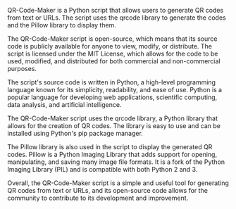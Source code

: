 QR-Code-Maker is a Python script that allows users to generate QR codes from text or URLs. The script uses the qrcode library to generate the codes and the Pillow library to display them.

The QR-Code-Maker script is open-source, which means that its source code is publicly available for anyone to view, modify, or distribute. The script is licensed under the MIT License, which allows for the code to be used, modified, and distributed for both commercial and non-commercial purposes.

The script's source code is written in Python, a high-level programming language known for its simplicity, readability, and ease of use. Python is a popular language for developing web applications, scientific computing, data analysis, and artificial intelligence.

The QR-Code-Maker script uses the qrcode library, a Python library that allows for the creation of QR codes. The library is easy to use and can be installed using Python's pip package manager.

The Pillow library is also used in the script to display the generated QR codes. Pillow is a Python Imaging Library that adds support for opening, manipulating, and saving many image file formats. It is a fork of the Python Imaging Library (PIL) and is compatible with both Python 2 and 3.

Overall, the QR-Code-Maker script is a simple and useful tool for generating QR codes from text or URLs, and its open-source code allows for the community to contribute to its development and improvement.
